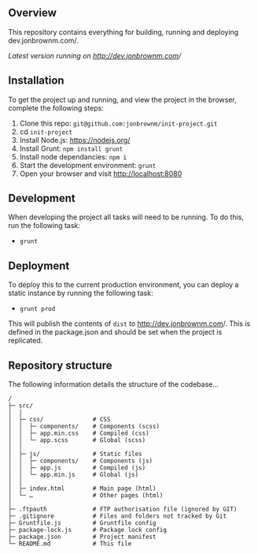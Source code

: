 ## Overview

This repository contains everything for building, running and deploying dev.jonbrownm.com/<repoSlug>.

*Latest version running on <http://dev.jonbrownm.com>/<repoSlug>*

## Installation
To get the project up and running, and view the project in the browser, complete the following steps:

1. Clone this repo: `git@github.com:jonbrownm/init-project.git`
2. cd `init-project`
3. Install Node.js: <https://nodejs.org/>
4. Install Grunt: `npm install grunt`
5. Install node dependancies: `npm i`
6. Start the development environment: `grunt`
7. Open your browser and visit <http://localhost:8080>

## Development
When developing the project all tasks will need to be running. To do this, run the following task:

* `grunt`

## Deployment
To deploy this to the current production environment, you can deploy a static instance by running the following task:

* `grunt prod`

This will publish the contents of `dist` to <http://dev.jonbrownm.com>/<repoSlug>.
This is defined in the package.json and should be set when the project is replicated.

## Repository structure
The following information details the structure of the codebase…

```
/
├─ src/
│  │
│  ├─ css/				# CSS
│  │  ├─ components/	# Components (scss)
│  │  ├─ app.min.css	# Compiled (css)
│  │  └─ app.scss 		# Global (scss)
│  │
│  ├─ js/				# Static files
│  │  ├─ components/	# Components (js)
│  │  ├─ app.js 		# Compiled (js)
│  │  └─ app.min.js 	# Global (js)
│  │
│  ├─ index.html		# Main page (html)
│  └─ …					# Other pages (html)
│
├─ .ftpauth 			# FTP authorisation file (ignored by GIT)
├─ .gitignore 			# Files and folders not tracked by Git
├─ Gruntfile.js        	# Gruntfile config
├─ package-lock.js      # Package lock config
├─ package.json 		# Project manifest
└─ README.md 			# This file
```
